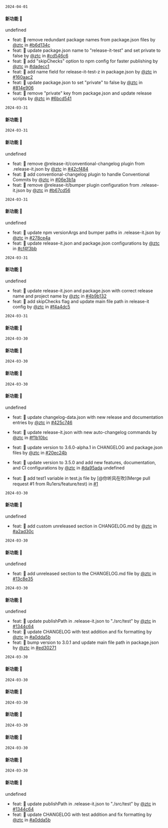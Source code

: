
`2024-04-01`

#### 新功能 🎉

undefined

- feat: 🚀 remove redundant package names from package.json files by [@ztc](1608864756@qq.com) in [#b6d134c](https://github.com/Ru1ers/release-it-test/commit/b6d134c2e35b2d566b33e3610a30688cf3d068e5)
- feat: 🚀 update package.json name to "release-it-test" and set private to false by [@ztc](1608864756@qq.com) in [#cd546c6](https://github.com/Ru1ers/release-it-test/commit/cd546c6342628221765a8b2260ca283875a8189b)
- feat: 🚀 add "skipChecks" option to npm config for faster publishing by [@ztc](1608864756@qq.com) in [#dadecc1](https://github.com/Ru1ers/release-it-test/commit/dadecc10a02f82a4ebf6995337c1d0f89f0b9534)
- feat: 🚀 add name field for release-it-test-z in package.json by [@ztc](1608864756@qq.com) in [#160aac2](https://github.com/Ru1ers/release-it-test/commit/160aac202fa8e0b65b899ec78fbc19b4032656b3)
- feat: 🚀 update package.json to set "private" to false by [@ztc](1608864756@qq.com) in [#814e906](https://github.com/Ru1ers/release-it-test/commit/814e906963de3db20e9c5591e4c6f5119009522d)
- feat: 🚀 remove "private" key from package.json and update release scripts by [@ztc](1608864756@qq.com) in [#6bcd541](https://github.com/Ru1ers/release-it-test/commit/6bcd5417c4a967fd44ffa00f4aa39ede80a3c424)


`2024-03-31`

#### 新功能 🎉



`2024-03-31`

#### 新功能 🎉

undefined

- feat: 🚀 remove @release-it/conventional-changelog plugin from .release-it.json by [@ztc](1608864756@qq.com) in [#42cf484](https://github.com/Ru1ers/release-it-test/commit/42cf4844f3384168e4f0bad43b0ea0642fbb45b0)
- feat: 🚀 add conventional-changelog plugin to handle Conventional Commits by [@ztc](1608864756@qq.com) in [#06e3b1a](https://github.com/Ru1ers/release-it-test/commit/06e3b1af20a4eefe5921d0433c9b403cd3b411b3)
- feat: 🚀 remove @release-it/bumper plugin configuration from .release-it.json by [@ztc](1608864756@qq.com) in [#b67cd56](https://github.com/Ru1ers/release-it-test/commit/b67cd564cbdcc786a613e52bbcb030286c104905)


`2024-03-31`

#### 新功能 🎉

undefined

- feat: 🚀 update npm versionArgs and bumper paths in .release-it.json by [@ztc](1608864756@qq.com) in [#278ce4a](https://github.com/Ru1ers/release-it-test/commit/278ce4acbc19d58bc2f9db9cdde801c2fd7e4931)
- feat: 🚀 update release-it.json and package.json configurations by [@ztc](1608864756@qq.com) in [#cf4f3bb](https://github.com/Ru1ers/release-it-test/commit/cf4f3bb3fb5f17a61d68a945acb71852add55610)


`2024-03-31`

#### 新功能 🎉

undefined

- feat: 🚀 update release-it.json and package.json with correct release name and project name by [@ztc](1608864756@qq.com) in [#4b9b132](https://github.com/Ru1ers/release-it-test/commit/4b9b1325ad4883db390299759628043a41bcc7b5)
- feat: 🚀 add skipChecks flag and update main file path in release-it config by [@ztc](1608864756@qq.com) in [#f4a4dc5](https://github.com/Ru1ers/release-it-test/commit/f4a4dc5089088436cf326a15170542db081ba43f)


`2024-03-31`

#### 新功能 🎉



`2024-03-30`

#### 新功能 🎉



`2024-03-30`

#### 新功能 🎉



`2024-03-30`

#### 新功能 🎉

undefined

- feat: 🚀 update changelog-data.json with new release and documentation entries by [@ztc](1608864756@qq.com) in [#425c746](https://github.com/Ru1ers/release-it-test/commit/425c746b7f9dae46c0a861dd1d6fb95c2753b1e4)
- feat: 🚀 update release-it.json with new auto-changelog commands by [@ztc](1608864756@qq.com) in [#f1b10bc](https://github.com/Ru1ers/release-it-test/commit/f1b10bcb41fc4480e2649ac7352f4f95c6ce6918)
- feat: 🚀 update version to 3.6.0-alpha.1 in CHANGELOG and package.json files by [@ztc](1608864756@qq.com) in [#20ec24b](https://github.com/Ru1ers/release-it-test/commit/20ec24bb8fb0089da54922bd09affed150f1bf06)
- feat: 🚀 update version to 3.5.0 and add new features, documentation, and CI configurations by [@ztc](1608864756@qq.com) in [#da95ada](https://github.com/Ru1ers/release-it-test/commit/da95ada6f551871fd9db0bbcab80fd462979f97e)
undefined

- feat: 🚀 add test1 variable in test.js file by [@你听风在吹](Merge pull request #1 from Ru1ers/feature/test) in [#1](https://github.com/Ru1ers/release-it-test/pull/1)


`2024-03-30`

#### 新功能 🎉

undefined

- feat: 🚀 add custom unreleased section in CHANGELOG.md by [@ztc](1608864756@qq.com) in [#a2ad30c](https://github.com/Ru1ers/release-it-test/commit/a2ad30cfc06bddca328da49505105e6066cd5e1a)


`2024-03-30`

#### 新功能 🎉

undefined

- feat: 🚀 add unreleased section to the CHANGELOG.md file by [@ztc](1608864756@qq.com) in [#13c8e35](https://github.com/Ru1ers/release-it-test/commit/13c8e352dba846ad39cf9902e721bb04fcf826c7)


`2024-03-30`

#### 新功能 🎉

undefined

- feat: 🚀 update publishPath in .release-it.json to "./src/test" by [@ztc](1608864756@qq.com) in [#1344c64](https://github.com/Ru1ers/release-it-test/commit/1344c642bb2b71c3a866a9b448c49c4ec65e9a26)
- feat: 🚀 update CHANGELOG with test addition and fix formatting by [@ztc](1608864756@qq.com) in [#a0dda5b](https://github.com/Ru1ers/release-it-test/commit/a0dda5b667918227402c692c1343861139715dd8)
- feat: 🚀 bump version to 3.0.1 and update main file path in package.json by [@ztc](1608864756@qq.com) in [#ed30271](https://github.com/Ru1ers/release-it-test/commit/ed30271579f03aae791b7cb57a3f5377b482c656)


`2024-03-30`

#### 新功能 🎉



`2024-03-30`

#### 新功能 🎉



`2024-03-30`

#### 新功能 🎉



`2024-03-30`

#### 新功能 🎉



`2024-03-30`

#### 新功能 🎉



`2024-03-30`

#### 新功能 🎉

undefined

- feat: 🚀 update publishPath in .release-it.json to "./src/test" by [@ztc](1608864756@qq.com) in [#1344c64](https://github.com/Ru1ers/release-it-test/commit/1344c642bb2b71c3a866a9b448c49c4ec65e9a26)
- feat: 🚀 update CHANGELOG with test addition and fix formatting by [@ztc](1608864756@qq.com) in [#a0dda5b](https://github.com/Ru1ers/release-it-test/commit/a0dda5b667918227402c692c1343861139715dd8)


